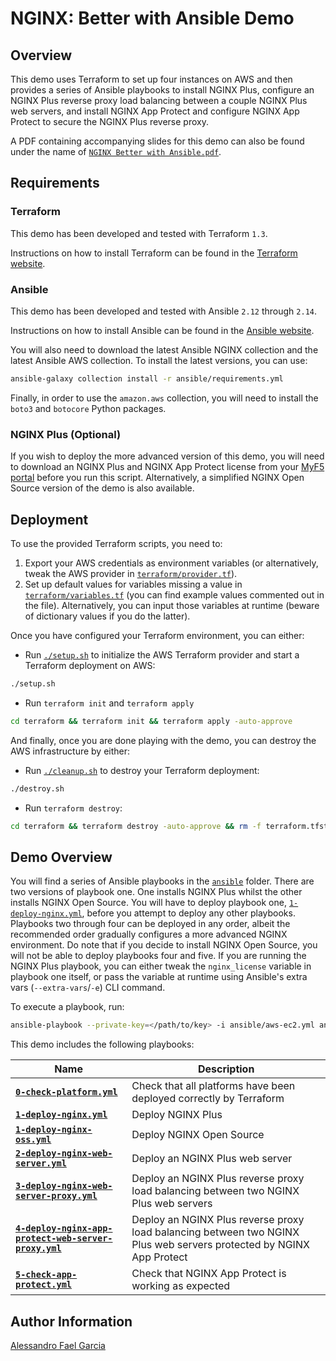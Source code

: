 # NGINX: Better with Ansible Demo

## Overview

This demo uses Terraform to set up four instances on AWS and then provides a series of Ansible playbooks to install NGINX Plus, configure an NGINX Plus reverse proxy load balancing between a couple NGINX Plus web servers, and install NGINX App Protect and configure NGINX App Protect to secure the NGINX Plus reverse proxy.

A PDF containing accompanying slides for this demo can also be found under the name of [`NGINX Better with Ansible.pdf`](NGINX%20Better%20with%20Ansible.pdf).

## Requirements

### Terraform

This demo has been developed and tested with Terraform `1.3`.

Instructions on how to install Terraform can be found in the [Terraform website](https://www.terraform.io/downloads.html).

### Ansible

This demo has been developed and tested with Ansible `2.12` through `2.14`.

Instructions on how to install Ansible can be found in the [Ansible website](https://docs.ansible.com/ansible/latest/installation_guide/intro_installation.html).

You will also need to download the latest Ansible NGINX collection and the latest Ansible AWS collection. To install the latest versions, you can use:

```bash
ansible-galaxy collection install -r ansible/requirements.yml
```

Finally, in order to use the `amazon.aws` collection, you will need to install the `boto3` and `botocore` Python packages.

### NGINX Plus (Optional)

If you wish to deploy the more advanced version of this demo, you will need to download an NGINX Plus and NGINX App Protect license from your [MyF5 portal](https://account.f5.com/myf5) before you run this script. Alternatively, a simplified NGINX Open Source version of the demo is also available.

## Deployment

To use the provided Terraform scripts, you need to:

1. Export your AWS credentials as environment variables (or alternatively, tweak the AWS provider in [`terraform/provider.tf`](https://github.com/alessfg/nginx-ansible-demo/blob/main/terraform/provider.tf)).
2. Set up default values for variables missing a value in [`terraform/variables.tf`](https://github.com/alessfg/nginx-ansible-demo/blob/main/terraform/variables.tf) (you can find example values commented out in the file). Alternatively, you can input those variables at runtime (beware of dictionary values if you do the latter).

Once you have configured your Terraform environment, you can either:

* Run [`./setup.sh`](https://github.com/alessfg/nginx-ansible-demo/blob/main/setup.sh) to initialize the AWS Terraform provider and start a Terraform deployment on AWS:

```bash
./setup.sh
```

* Run `terraform init` and `terraform apply`

```bash
cd terraform && terraform init && terraform apply -auto-approve
```

And finally, once you are done playing with the demo, you can destroy the AWS infrastructure by either:

* Run [`./cleanup.sh`](https://github.com/alessfg/nginx-ansible-demo/blob/main/cleanup.sh) to destroy your Terraform deployment:

```bash
./destroy.sh
```

* Run `terraform destroy`:

```bash
cd terraform && terraform destroy -auto-approve && rm -f terraform.tfstate terraform.tfstate.backup && rm -rf .terraform
```

## Demo Overview

You will find a series of Ansible playbooks in the [`ansible`](https://github.com/alessfg/nginx-ansible-demo/blob/main/ansible/) folder. There are two versions of playbook one. One installs NGINX Plus whilst the other installs NGINX Open Source. You will have to deploy playbook one, [`1-deploy-nginx.yml`](https://github.com/alessfg/nginx-ansible-demo/blob/main/ansible/1-deploy-nginx.yml), before you attempt to deploy any other playbooks. Playbooks two through four can be deployed in any order, albeit the recommended order gradually configures a more advanced NGINX environment. Do note that if you decide to install NGINX Open Source, you will not be able to deploy playbooks four and five. If you are running the NGINX Plus playbook, you can either tweak the `nginx_license`  variable in playbook one itself, or pass the variable at runtime using Ansible's extra vars (`--extra-vars`/`-e`) CLI command.

To execute a playbook, run:

```bash
ansible-playbook --private-key=</path/to/key> -i ansible/aws-ec2.yml ansible/1-deploy-nginx.yml
```

This demo includes the following playbooks:

| Name | Description |
| ---- | ----------- |
| **[`0-check-platform.yml`](https://github.com/alessfg/nginx-ansible-demo/blob/main/ansible/0-check-platform.yml)** | Check that all platforms have been deployed correctly by Terraform |
| **[`1-deploy-nginx.yml`](https://github.com/alessfg/nginx-ansible-demo/blob/main/ansible/1-deploy-nginx.yml)** | Deploy NGINX Plus |
| **[`1-deploy-nginx-oss.yml`](https://github.com/alessfg/nginx-ansible-demo/blob/main/ansible/1-deploy-nginx.yml)** | Deploy NGINX Open Source |
| **[`2-deploy-nginx-web-server.yml`](https://github.com/alessfg/nginx-ansible-demo/blob/main/ansible/2-deploy-nginx-web-server.yml)** | Deploy an NGINX Plus web server |
| **[`3-deploy-nginx-web-server-proxy.yml`](https://github.com/alessfg/nginx-ansible-demo/blob/main/ansible/3-deploy-nginx-web-server-proxy.yml)** | Deploy an NGINX Plus reverse proxy load balancing between two NGINX Plus web servers |
| **[`4-deploy-nginx-app-protect-web-server-proxy.yml`](https://github.com/alessfg/nginx-ansible-demo/blob/main/ansible/4-deploy-nginx-app-protect-web-server-proxy.yml)** | Deploy an NGINX Plus reverse proxy load balancing between two NGINX Plus web servers protected by NGINX App Protect |
| **[`5-check-app-protect.yml`](https://github.com/alessfg/nginx-ansible-demo/blob/main/ansible/5-check-app-protect.yml)** | Check that NGINX App Protect is working as expected |

## Author Information

[Alessandro Fael Garcia](https://github.com/alessfg)
